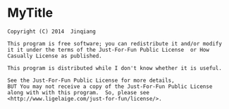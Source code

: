 MyTitle
=======

    Copyright (C) 2014  Jinqiang

    This program is free software; you can redistribute it and/or modify
    it it under the terms of the Just-For-Fun Public License  or How Casually License as published.

    This program is distributed while I don't know whether it is useful.  
    
    See the Just-For-Fun Public License for more details, 
    BUT You may not receive a copy of the Just-For-Fun Public License
    along with with this program.  So, please see <http://www.ligelaige.com/just-for-fun/license/>.
